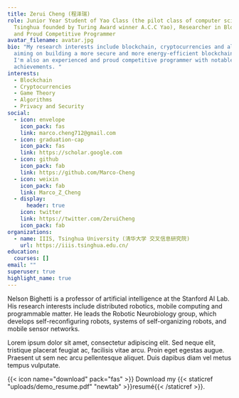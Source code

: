 ```yaml
---
title: Zerui Cheng (程泽瑞)
role: Junior Year Student of Yao Class (the pilot class of computer science in
  Tsinghua founded by Turing Award winner A.C.C Yao), Researcher in Blockchain
  and Proud Competitive Programmer
avatar_filename: avatar.jpg
bio: "My research interests include blockchain, cryptocurrencies and algorithms,
  aiming on building a more secure and more energy-efficient blockchain system.
  I'm also an experienced and proud competitive programmer with notable
  achievements. "
interests:
  - Blockchain
  - Cryptocurrencies
  - Game Theory
  - Algorithms
  - Privacy and Security
social:
  - icon: envelope
    icon_pack: fas
    link: marco.cheng712@gmail.com
  - icon: graduation-cap
    icon_pack: fas
    link: https://scholar.google.com
  - icon: github
    icon_pack: fab
    link: https://github.com/Marco-Cheng
  - icon: weixin
    icon_pack: fab
    link: Marco_Z_Cheng
  - display:
      header: true
    icon: twitter
    link: https://twitter.com/ZeruiCheng
    icon_pack: fab
organizations:
  - name: IIIS, Tsinghua University (清华大学 交叉信息研究院)
    url: https://iiis.tsinghua.edu.cn/
education:
  courses: []
email: ""
superuser: true
highlight_name: true
---
```


Nelson Bighetti is a professor of artificial intelligence at the Stanford AI Lab. His research interests include distributed robotics, mobile computing and programmable matter. He leads the Robotic Neurobiology group, which develops self-reconfiguring robots, systems of self-organizing robots, and mobile sensor networks.

Lorem ipsum dolor sit amet, consectetur adipiscing elit. Sed neque elit, tristique placerat feugiat ac, facilisis vitae arcu. Proin eget egestas augue. Praesent ut sem nec arcu pellentesque aliquet. Duis dapibus diam vel metus tempus vulputate.

{{< icon name="download" pack="fas" >}} Download my {{< staticref "uploads/demo_resume.pdf" "newtab" >}}resumé{{< /staticref >}}.
